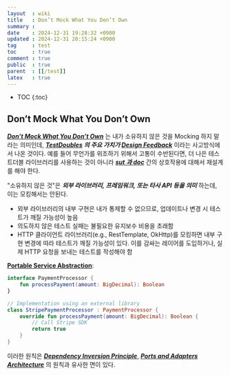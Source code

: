 ```yaml
---
layout  : wiki
title   : Don’t Mock What You Don’t Own
summary : 
date    : 2024-12-31 19:28:32 +0900
updated : 2024-12-31 20:15:24 +0900
tag     : test
toc     : true
comment : true
public  : true
parent  : [[/test]]
latex   : true
---
```

* TOC
{:toc}

## Don’t Mock What You Don’t Own

___[Don’t Mock What You Don’t Own](https://github.com/testdouble/contributing-tests/wiki/Don%27t-mock-what-you-don%27t-own)___ 는 내가 소유하지 않은 것을
Mocking 하지 말라는 의미인데, ___[TestDoubles](https://klarciel.net/wiki/test/test-testdoubles/) 의  주요 가치가 [Design Feedback](https://klarciel.net/wiki/tdd/tdd-interface-design-decisions/)___ 이라는 사고방식에서 나온 것이다.
예를 들어 무언가를 위조하기 위해서 고통이 수반된다면, 더 나은 테스트더블 라이브러리를 사용하는 것이 아니라 ___[sut 과 doc](https://klarciel.net/wiki/test/tdd-sut-doc/)___ 간의 상호작용에 대해서 재설계를 해야 한다.

"소유하지 않은 것"은 ___외부 라이브러리, 프레임워크, 또는 타사 API 등을 의미___ 하는데, 이는 모킹해서는 안된다.

- 외부 라이브러리의 내부 구현은 내가 통제할 수 없으므로, 업데이트나 변경 시 테스트가 깨질 가능성이 높음
- 의도하지 않은 테스트 실패는 불필요한 유지보수 비용을 초래함
- HTTP 클라이언트 라이브러리(e.g., RestTemplate, OkHttp)를 모킹하면 내부 구현 변경에 따라 테스트가 깨질 가능성이 있다. 이를 감싸는 레이어를 도입하거나, 실제 HTTP 요청을 보내는 테스트를 작성해야 함

__[Portable Service Abstraction](https://klarciel.net/wiki/spring/spring-psa/)__:

```kotlin
interface PaymentProcessor {
    fun processPayment(amount: BigDecimal): Boolean
}

// Implementation using an external library
class StripePaymentProcessor : PaymentProcessor {
    override fun processPayment(amount: BigDecimal): Boolean {
        // Call Stripe SDK
        return true
    }
}
```

이러한 원칙은 ___[Dependency Inversion Principle](https://klarciel.net/wiki/oop/oop-solid/)___, ___[Ports and Adapters Architecture](https://klarciel.net/wiki/architecture/architecture-hexagonal/)___ 의 원칙과 유사한 면이 있다.